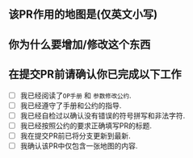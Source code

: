 ## 该PR作用的地图是(仅英文小写)

## 你为什么要增加/修改这个东西

## 在提交PR前请确认你已完成以下工作
- [ ] 我已经阅读了``OP手册`` 和 ``参数修改公约``.
- [ ] 我已经遵守了手册和公约的指导.
- [ ] 我已经自检过以确认没有错误的符号拼写和非法字符.
- [ ] 我已经按照公约的要求正确填写PR的标题.
- [ ] 我在提交PR前已将分支更新到最新.
- [ ] 我确认该PR中仅包含一张地图的内容.
